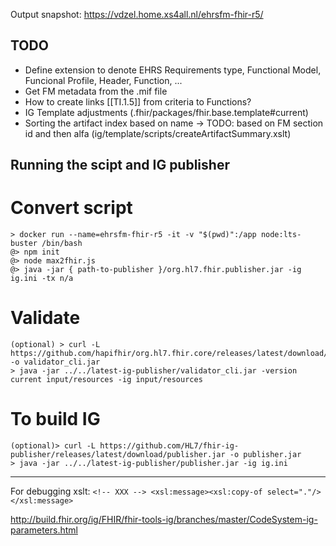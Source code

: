 Output snapshot: https://vdzel.home.xs4all.nl/ehrsfm-fhir-r5/

## TODO
* Define extension to denote EHRS Requirements type, Functional Model, Funcional Profile, Header, Function, ...
* Get FM metadata from the .mif file
* How to create links [[TI.1.5]] from criteria to Functions?
* IG Template adjustments (.fhir/packages/fhir.base.template#current)
* Sorting the artifact index based on name -> TODO: based on FM section id and then alfa (ig/template/scripts/createArtifactSummary.xslt)

## Running the scipt and IG publisher

# Convert script
```
> docker run --name=ehrsfm-fhir-r5 -it -v "$(pwd)":/app node:lts-buster /bin/bash
@> npm init
@> node max2fhir.js
@> java -jar { path-to-publisher }/org.hl7.fhir.publisher.jar -ig ig.ini -tx n/a
```

# Validate
```
(optional) > curl -L https://github.com/hapifhir/org.hl7.fhir.core/releases/latest/download/validator_cli.jar -o validator_cli.jar
> java -jar ../../latest-ig-publisher/validator_cli.jar -version current input/resources -ig input/resources
```

# To build IG
```
(optional)> curl -L https://github.com/HL7/fhir-ig-publisher/releases/latest/download/publisher.jar -o publisher.jar
> java -jar ../../latest-ig-publisher/publisher.jar -ig ig.ini
```

--------------------
For debugging xslt:
``` <!-- XXX --> <xsl:message><xsl:copy-of select="."/></xsl:message> ```

http://build.fhir.org/ig/FHIR/fhir-tools-ig/branches/master/CodeSystem-ig-parameters.html
